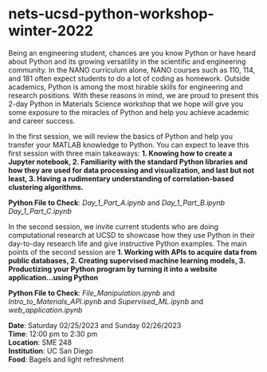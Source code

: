 # nets-ucsd-python-workshop-winter-2022

Being an engineering student, chances are you know Python or have heard about Python and its growing versatility in the scientific and engineering community. In the NANO curriculum alone, NANO courses such as 110, 114, and 181 often expect students to do a lot of coding as homework. Outside academics, Python is among the most hirable skills for engineering and research positions. With these reasons in mind, we are proud to present this 2-day Python in Materials Science workshop that we hope will give you some exposure to the miracles of Python and help you achieve academic and career success. 

In the first session, we will review the basics of Python and help you transfer your MATLAB knowledge to Python. You can expect to leave this first session with three main takeaways: **1. Knowing how to create a Jupyter notebook, 2. Familiarity with the standard Python libraries and how they are used for data processing and visualization, and last but not least, 3. Having a rudimentary understanding of correlation-based clustering algorithms.**

**Python File to Check**: *Day_1_Part_A.ipynb* and *Day_1_Part_B.ipynb* *Day_1_Part_C.ipynb*

In the second session, we invite current students who are doing computational research at UCSD to showcase how they use Python in their day-to-day research life and give instructive Python examples. The main points of the second session are **1. Working with APIs to acquire data from public databases, 2. Creating supervised machine learning models, 3. Productizing your Python program by turning it into a website application...using Python**

**Python File to Check**: *File_Manipulation.ipynb* and *Intro_to_Materials_API.ipynb* and *Supervised_ML.ipynb* and *web_application.ipynb*

**Date**: Saturday 02/25/2023 and Sunday 02/26/2023\
**Time**: 12:00 pm to 2:30 pm\
**Location**: SME 248\
**Institution**: UC San Diego\
**Food**: Bagels and light refreshment
